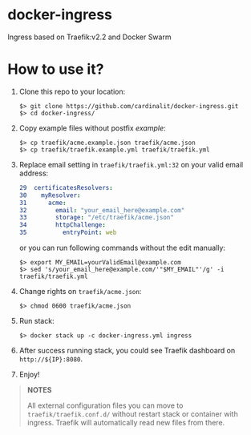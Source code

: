 # docker-ingress
Ingress based on Traefik:v2.2 and Docker Swarm 

# How to use it?

1. Clone this repo to your location:
    ```shell script
    $> git clone https://github.com/cardinalit/docker-ingress.git
    $> cd docker-ingress/
    ```

2. Copy example files without postfix _example_:
    ```shell script
    $> cp traefik/acme.example.json traefik/acme.json
    $> cp traefik/traefik.example.yml traefik/traefik.yml
    ```
   
3. Replace email setting in `traefik/traefik.yml:32` on your valid email address:
    ```yml
    29  certificatesResolvers:
    30    myResolver:
    31      acme:
    32        email: "your_email_here@example.com"
    33        storage: "/etc/traefik/acme.json"
    34        httpChallenge:
    35          entryPoint: web
    ```
    or you can run following commands without the edit manually:  
    ```shell script
    $> export MY_EMAIL=yourValidEmail@example.com 
    $> sed 's/your_email_here@example.com/'"$MY_EMAIL"'/g' -i traefik/traefik.yml
    ```

4. Change rights on `traefik/acme.json`:
    ```shell script
    $> chmod 0600 traefik/acme.json
    ```
   
5. Run stack:
    ```shell script
    $> docker stack up -c docker-ingress.yml ingress
    ```
   
6. After success running stack, you could see Traefik dashboard on `http://${IP}:8080`.
7. Enjoy!

> **NOTES**
>
> All external configuration files you can move to `traefik/traefik.conf.d/` without restart stack or container
> with ingress. Traefik will automatically read new files from there.